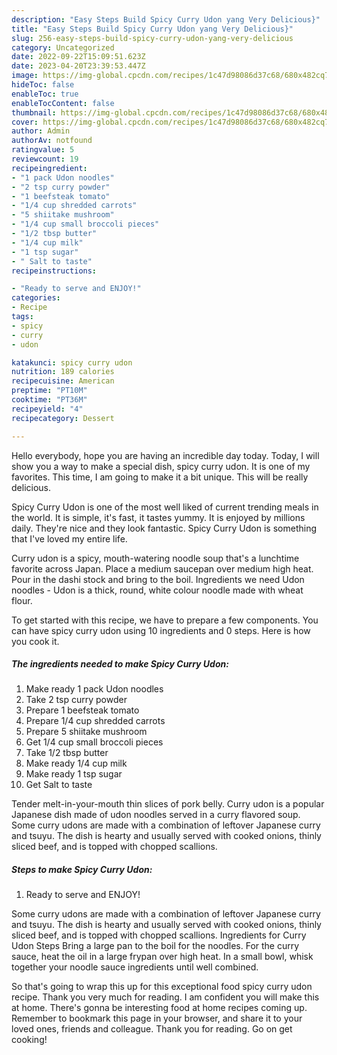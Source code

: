 ```yaml
---
description: "Easy Steps Build Spicy Curry Udon yang Very Delicious}"
title: "Easy Steps Build Spicy Curry Udon yang Very Delicious}"
slug: 256-easy-steps-build-spicy-curry-udon-yang-very-delicious
category: Uncategorized
date: 2022-09-22T15:09:51.623Z
date: 2023-04-20T23:39:53.447Z
image: https://img-global.cpcdn.com/recipes/1c47d98086d37c68/680x482cq70/spicy-curry-udon-recipe-main-photo.jpg
hideToc: false
enableToc: true
enableTocContent: false
thumbnail: https://img-global.cpcdn.com/recipes/1c47d98086d37c68/680x482cq70/spicy-curry-udon-recipe-main-photo.jpg
cover: https://img-global.cpcdn.com/recipes/1c47d98086d37c68/680x482cq70/spicy-curry-udon-recipe-main-photo.jpg
author: Admin
authorAv: notfound
ratingvalue: 5
reviewcount: 19
recipeingredient:
- "1 pack Udon noodles"
- "2 tsp curry powder"
- "1 beefsteak tomato"
- "1/4 cup shredded carrots"
- "5 shiitake mushroom"
- "1/4 cup small broccoli pieces"
- "1/2 tbsp butter"
- "1/4 cup milk"
- "1 tsp sugar"
- " Salt to taste"
recipeinstructions:

- "Ready to serve and ENJOY!"
categories:
- Recipe
tags:
- spicy
- curry
- udon

katakunci: spicy curry udon 
nutrition: 189 calories
recipecuisine: American
preptime: "PT10M"
cooktime: "PT36M"
recipeyield: "4"
recipecategory: Dessert

---
```



Hello everybody, hope you are having an incredible day today. Today, I will show you a way to make a special dish, spicy curry udon. It is one of my favorites. This time, I am going to make it a bit unique. This will be really delicious.

Spicy Curry Udon is one of the most well liked of current trending meals in the world. It is simple, it's fast, it tastes yummy. It is enjoyed by millions daily. They're nice and they look fantastic. Spicy Curry Udon is something that I've loved my entire life.

Curry udon is a spicy, mouth-watering noodle soup that&#39;s a lunchtime favorite across Japan. Place a medium saucepan over medium high heat. Pour in the dashi stock and bring to the boil. Ingredients we need Udon noodles - Udon is a thick, round, white colour noodle made with wheat flour.


To get started with this recipe, we have to prepare a few components. You can have spicy curry udon using 10 ingredients and 0 steps. Here is how you cook it.

<!--inarticleads1-->

##### The ingredients needed to make Spicy Curry Udon:

1. Make ready 1 pack Udon noodles
1. Take 2 tsp curry powder
1. Prepare 1 beefsteak tomato
1. Prepare 1/4 cup shredded carrots
1. Prepare 5 shiitake mushroom
1. Get 1/4 cup small broccoli pieces
1. Take 1/2 tbsp butter
1. Make ready 1/4 cup milk
1. Make ready 1 tsp sugar
1. Get  Salt to taste


Tender melt-in-your-mouth thin slices of pork belly. Curry udon is a popular Japanese dish made of udon noodles served in a curry flavored soup. Some curry udons are made with a combination of leftover Japanese curry and tsuyu. The dish is hearty and usually served with cooked onions, thinly sliced beef, and is topped with chopped scallions. 

<!--inarticleads2-->

##### Steps to make Spicy Curry Udon:


1. Ready to serve and ENJOY!

Some curry udons are made with a combination of leftover Japanese curry and tsuyu. The dish is hearty and usually served with cooked onions, thinly sliced beef, and is topped with chopped scallions. Ingredients for Curry Udon Steps Bring a large pan to the boil for the noodles. For the curry sauce, heat the oil in a large frypan over high heat. In a small bowl, whisk together your noodle sauce ingredients until well combined. 

So that's going to wrap this up for this exceptional food spicy curry udon recipe. Thank you very much for reading. I am confident you will make this at home. There's gonna be interesting food at home recipes coming up. Remember to bookmark this page in your browser, and share it to your loved ones, friends and colleague. Thank you for reading. Go on get cooking!
